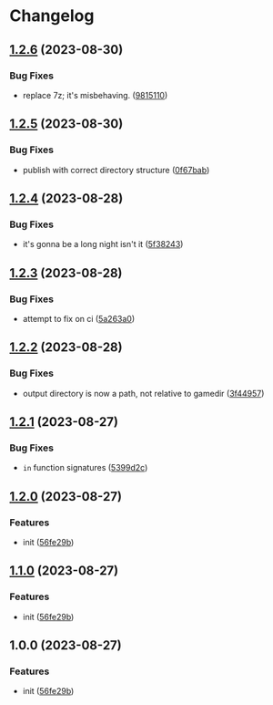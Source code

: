 # Changelog

## [1.2.6](https://github.com/beat-forge/GenericStripper/compare/v1.2.5...v1.2.6) (2023-08-30)


### Bug Fixes

* replace 7z; it's misbehaving. ([9815110](https://github.com/beat-forge/GenericStripper/commit/9815110afafe1e3aca23f1ee7e33bb6330f2da89))

## [1.2.5](https://github.com/beat-forge/GenericStripper/compare/v1.2.4...v1.2.5) (2023-08-30)


### Bug Fixes

* publish with correct directory structure ([0f67bab](https://github.com/beat-forge/GenericStripper/commit/0f67bab78dd2dd4c25068801632ebeeb268ff7ba))

## [1.2.4](https://github.com/beat-forge/GenericStripper/compare/v1.2.3...v1.2.4) (2023-08-28)


### Bug Fixes

* it's gonna be a long night isn't it ([5f38243](https://github.com/beat-forge/GenericStripper/commit/5f382430703a889322627a9ff84d92f13746a579))

## [1.2.3](https://github.com/beat-forge/GenericStripper/compare/v1.2.2...v1.2.3) (2023-08-28)


### Bug Fixes

* attempt to fix on ci ([5a263a0](https://github.com/beat-forge/GenericStripper/commit/5a263a0a5faf9dba3222629e21ddbcfbee5e8d5f))

## [1.2.2](https://github.com/beat-forge/GenericStripper/compare/v1.2.1...v1.2.2) (2023-08-28)


### Bug Fixes

* output directory is now a path, not relative to gamedir ([3f44957](https://github.com/beat-forge/GenericStripper/commit/3f44957d14dadda9ba4f6cedd9a59d71d05bd8b7))

## [1.2.1](https://github.com/beat-forge/generic-stripper/compare/v1.2.0...v1.2.1) (2023-08-27)


### Bug Fixes

* `in` function signatures ([5399d2c](https://github.com/beat-forge/generic-stripper/commit/5399d2c0fa5b44d35b68bb348170e9ba608b1ecd))

## [1.2.0](https://github.com/beat-forge/generic-stripper/compare/v1.1.0...v1.2.0) (2023-08-27)


### Features

* init ([56fe29b](https://github.com/beat-forge/generic-stripper/commit/56fe29b0b02fa46c9bf38742d647e745efa4c4f8))

## [1.1.0](https://github.com/beat-forge/generic-stripper/compare/v1.0.0...v1.1.0) (2023-08-27)


### Features

* init ([56fe29b](https://github.com/beat-forge/generic-stripper/commit/56fe29b0b02fa46c9bf38742d647e745efa4c4f8))

## 1.0.0 (2023-08-27)


### Features

* init ([56fe29b](https://github.com/beat-forge/generic-stripper/commit/56fe29b0b02fa46c9bf38742d647e745efa4c4f8))
